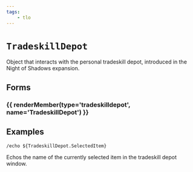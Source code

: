 ```yaml
---
tags:
    - tlo
---
```

# `TradeskillDepot`

Object that interacts with the personal tradeskill depot, introduced in the Night of Shadows expansion.

## Forms

### {{ renderMember(type='tradeskilldepot', name='TradeskillDepot') }}

## Examples

```
/echo ${TradeskillDepot.SelectedItem}
```

Echos the name of the currently selected item in the tradeskill depot window.

[tradeskilldepot]: ../data-types/datatype-tradeskilldepot.md
